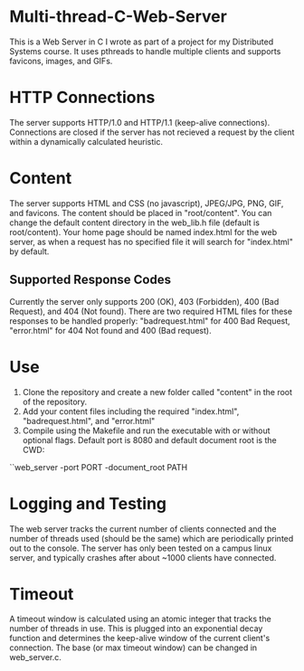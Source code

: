 # Multi-thread-C-Web-Server
This is a Web Server in C I wrote as part of a project for my Distributed Systems course. It uses pthreads to handle multiple clients and supports favicons, images, and GIFs.

# HTTP Connections
The server supports HTTP/1.0 and HTTP/1.1 (keep-alive connections). Connections are closed if the server has not recieved a request by the client within a dynamically calculated heuristic. 

# Content
The server supports HTML and CSS (no javascript), JPEG/JPG, PNG, GIF, and favicons. The content should be placed in "root/content". You can change the default content directory in the web_lib.h file (default is root/content). Your home page should be named index.html for the web server, as when a request has no specified file it will search for "index.html" by default.

## Supported Response Codes
Currently the server only supports 200 (OK), 403 (Forbidden), 400 (Bad Request), and 404 (Not found). There are two required HTML files for these responses to be handled properly: "badrequest.html" for 400 Bad Request, "error.html" for 404 Not found and 400 (Bad request). 

# Use
1. Clone the repository and create a new folder called "content" in the root of the repository.
2. Add your content files including the required "index.html", "badrequest.html", and "error.html"
3. Compile using the Makefile and run the executable with or without optional flags. Default port is 8080 and default document root is the CWD:
  
``web_server -port PORT -document_root PATH

# Logging and Testing
The web server tracks the current number of clients connected and the number of threads used (should be the same) which are periodically printed out to the console. The server has only been tested on a campus linux server, and typically crashes after about ~1000 clients have connected. 

# Timeout
A timeout window is calculated using an atomic integer that tracks the number of threads in use. This is plugged into an exponential decay function and determines the keep-alive window of the current client's connection. The base (or max timeout window) can be changed in web_server.c. 
